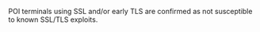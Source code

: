 POI terminals using SSL and/or early TLS are confirmed as not susceptible to known SSL/TLS exploits.